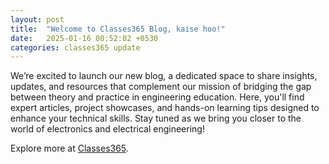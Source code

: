 ```yaml
---
layout: post
title:  "Welcome to Classes365 Blog, kaise hoo!"
date:   2025-01-16 00:52:02 +0530
categories: classes365 update
---
```

We’re excited to launch our new blog, a dedicated space to share insights, updates, and resources that complement our mission of bridging the gap between theory and practice in engineering education. Here, you'll find expert articles, project showcases, and hands-on learning tips designed to enhance your technical skills. Stay tuned as we bring you closer to the world of electronics and electrical engineering!

Explore more at [Classes365].

[classes365]: https://classes365.github.io